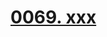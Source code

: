# [0069. xxx](https://github.com/Tdahuyou/TNotes.react/tree/main/0069.%20xxx)

<!-- region:toc -->

<!-- endregion:toc -->
